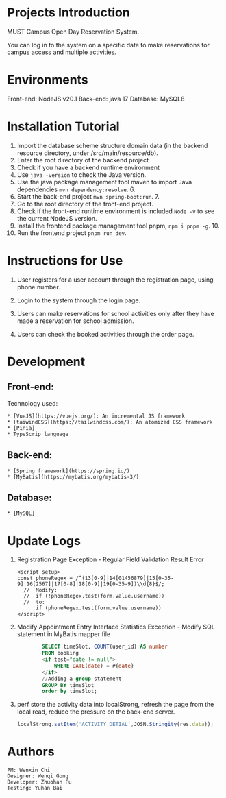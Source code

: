 # Projects Introduction

MUST Campus Open Day Reservation System.

You can log in to the system on a specific date to make reservations for campus access and multiple activities.

# Environments

Front-end: 
	NodeJS v20.1
Back-end:
	java 17
Database: 
	MySQL8

# Installation Tutorial

1. Import the database scheme structure domain data (in the backend resource directory, under /src/main/resource/db).
2. Enter the root directory of the backend project
3. Check if you have a backend runtime environment
4. Use `java -version` to check the Java version.
5. Use the java package management tool maven to import Java dependencies `mvn dependency:resolve`. 6.
6. Start the back-end project `mvn spring-boot:run`. 7.
7. Go to the root directory of the front-end project.
8. Check if the front-end runtime environment is included `Node -v` to see the current NodeJS version.
9. Install the frontend package management tool pnpm, `npm i pnpm -g`. 10.
10. Run the frontend project `pnpm run dev`.

# Instructions for Use

1. User registers for a user account through the registration page, using phone number.

2. Login to the system through the login page.

3. Users can make reservations for school activities only after they have made a reservation for school admission.

4. Users can check the booked activities through the order page.


# Development

## Front-end: 

Technology used:

    * [VueJS](https://vuejs.org/): An incremental JS framework      
    * [taiwindCSS](https://tailwindcss.com/): An atomized CSS framework
    * [Pinia]
    * TypeScrip language


## Back-end:

    * [Spring framework](https://spring.io/) 
    * [MyBatis](https://mybatis.org/mybatis-3/) 

## Database:

    * [MySQL]

# Update Logs

1. Registration Page Exception - Regular Field Validation Result Error

    ```vue
    <script setup>
    const phoneRegex = /^(13[0-9]|14[01456879]|15[0-35-9]|16[2567]|17[0-8]|18[0-9]|19[0-35-9])\\d{8}$/;
      //  Modify: 
      //  if (!phoneRegex.test(form.value.username))
      //  to: 
          if (phoneRegex.test(form.value.username))
    </script>
    ```
    
2. Modify Appointment Entry Interface Statistics Exception - Modify SQL statement in MyBatis mapper file

    ```sql
            SELECT timeSlot, COUNT(user_id) AS number
            FROM booking
            <if test="date != null">
                WHERE DATE(date) = #{date}
            </if>
            //Adding a group statement
            GROUP BY timeSlot
            order by timeSlot;
    ```

3. perf store the activity data into localStrong, refresh the page from the local read, reduce the pressure on the back-end server.

    ```ts
    localStrong.setItem('ACTIVITY_DETIAL',JOSN.Stringity(res.data));
    ```

# Authors
    PM: Wenxin Chi
    Designer: Wenqi Gong
    Developer: Zhuohan Fu
    Testing: Yuhan Bai

